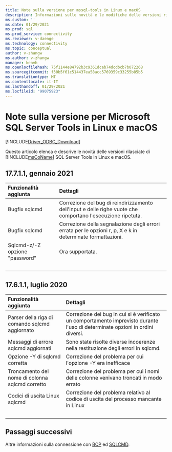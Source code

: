 ```yaml
---
title: Note sulla versione per mssql-tools in Linux e macOS
description: Informazioni sulle novità e le modifiche delle versioni rilasciate di Microsoft SQL Server Tools.
ms.custom: ''
ms.date: 01/29/2021
ms.prod: sql
ms.prod_service: connectivity
ms.reviewer: v-daenge
ms.technology: connectivity
ms.topic: conceptual
author: v-zhangw
ms.author: v-zhangw
manager: kenvh
ms.openlocfilehash: 75f1144e84792b3c9361dcab74dcdbcb7b072268
ms.sourcegitcommit: f30b5f61c514437ea58acc5769359c33255b85b5
ms.translationtype: MT
ms.contentlocale: it-IT
ms.lasthandoff: 01/29/2021
ms.locfileid: "99075923"
---
```

# <a name="release-notes-for-the-microsoft-sql-server-tools-on-linux-and-macos"></a>Note sulla versione per Microsoft SQL Server Tools in Linux e macOS

[!INCLUDE[Driver_ODBC_Download](../../../includes/driver_odbc_download.md)]

Questo articolo elenca e descrive le novità delle versioni rilasciate di [!INCLUDE[msCoName](../../../includes/msconame_md.md)] SQL Server Tools in Linux e macOS.

## <a name="17711-january-2021"></a>17.7.1.1, gennaio 2021

| Funzionalità aggiunta | Dettagli |
| :------------ | :------ |
| Bugfix sqlcmd | Correzione del bug di reindirizzamento dell'input e delle righe vuote che comportano l'esecuzione ripetuta. |
| Bugfix sqlcmd | Correzione della segnalazione degli errori errata per le opzioni r, p, X e k in determinate formattazioni. |
| Sqlcmd-z/-Z opzione "password" | Ora supportata. |
| &nbsp; | &nbsp; |

## <a name="17611-july-2020"></a>17.6.1.1, luglio 2020

| Funzionalità aggiunta | Dettagli |
| :------------ | :------ |
| Parser della riga di comando sqlcmd aggiornato | Correzione dei bug in cui si è verificato un comportamento imprevisto durante l'uso di determinate opzioni in ordini diversi. |
| Messaggi di errore sqlcmd aggiornati | Sono state risolte diverse incoerenze nella restituzione degli errori in sqlcmd. |
| Opzione -Y di sqlcmd corretta | Correzione del problema per cui l'opzione -Y era inefficace |
| Troncamento del nome di colonna sqlcmd corretto | Correzione del problema per cui i nomi delle colonne venivano troncati in modo errato |
| Codici di uscita Linux sqlcmd | Correzione del problema relativo al codice di uscita del processo mancante in Linux |
| &nbsp; | &nbsp; |

## <a name="next-steps"></a>Passaggi successivi

Altre informazioni sulla connessione con [BCP](connecting-with-bcp.md) ed [SQLCMD](connecting-with-sqlcmd.md).
